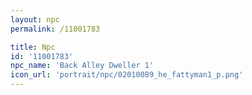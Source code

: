 ```yaml
---
layout: npc
permalink: /11001783

title: Npc
id: '11001783'
npc_name: 'Back Alley Dweller 1'
icon_url: 'portrait/npc/02010089_he_fattyman1_p.png'
---
```

